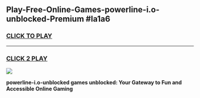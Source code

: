 
## Play-Free-Online-Games-powerline-i.o-unblocked-Premium #la1a6
<h3>
<a href="https://premium.freeplayer.one?title=powerline-i.o-unblocked&ref=8M">CLICK TO PLAY</a></h3>
<hr>

<h3>
<a href="https://premium.freeplayer.one?title=powerline-i.o-unblocked&ref=8M">CLICK 2 PLAY</a>
  
</h3>

<a href="https://premium.freeplayer.one?title=powerline-i.o-unblocked&ref=8M"><img src="https://clearcache.store/games.png"></a>


**powerline-i.o-unblocked games unblocked: Your Gateway to Fun and Accessible Online Gaming**
